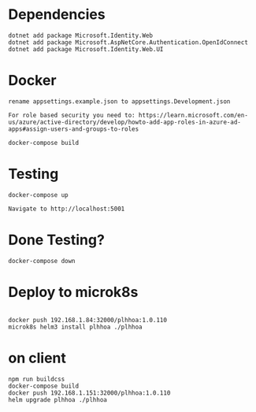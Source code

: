 # Dependencies
```
dotnet add package Microsoft.Identity.Web
dotnet add package Microsoft.AspNetCore.Authentication.OpenIdConnect
dotnet add package Microsoft.Identity.Web.UI
```

# Docker
```
rename appsettings.example.json to appsettings.Development.json

For role based security you need to: https://learn.microsoft.com/en-us/azure/active-directory/develop/howto-add-app-roles-in-azure-ad-apps#assign-users-and-groups-to-roles

docker-compose build
```
# Testing
```
docker-compose up

Navigate to http://localhost:5001
```
# Done Testing?
```
docker-compose down
```
# Deploy to microk8s
```

docker push 192.168.1.84:32000/plhhoa:1.0.110
microk8s helm3 install plhhoa ./plhhoa
```
# on client
```
npm run buildcss
docker-compose build
docker push 192.168.1.151:32000/plhhoa:1.0.110
helm upgrade plhhoa ./plhhoa

```